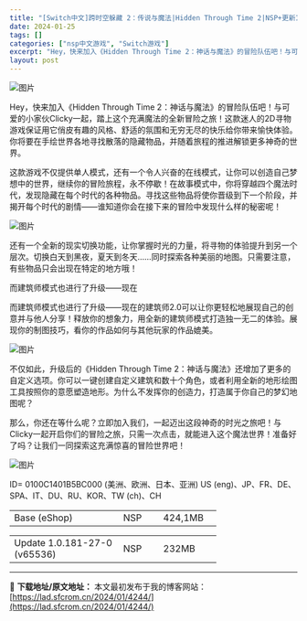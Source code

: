 ```yaml
---
title: "[Switch中文]跨时空躲藏 2：传说与魔法|Hidden Through Time 2|NSP+更新1.0.181-27-0 (v65536)|424M"
date: 2024-01-25
tags: []
categories: ["nsp中文游戏", "Switch游戏"]
excerpt: "Hey，快来加入《Hidden Through Time 2：神话与魔法》的冒险队伍吧！与可爱的小家伙Clicky一起，踏上这个充满魔法的全新冒险之旅！这款迷人的2D寻物游戏保证用它俏皮有趣的风格、舒适的氛围和无穷无尽的快乐给你带来愉快体验。你将要在手绘世界各地寻找散落的隐藏物品，并随着旅程的推进解&hellip;"
layout: post
---
```


<img class="rich_pages wxw-img aligncenter" src="https://lad.sfcrom.cn/wp-content/uploads/2024/01/20240125175411-45469.jpeg" alt="图片" crossorigin="anonymous" data-imgfileid="110004337" data-ratio="1.6203703703703705" data-src="https://mmbiz.qpic.cn/sz_mmbiz_jpg/vMMYRotKWXgEqoIf3U5VQo5uBOhsicFncAMriaSmwhb0Od4Mp47BE69pG6br5xWSR4Wmm3NmU4pkyaSLZkLsn3Dw/640?wx_fmt=jpeg&amp;from=appmsg" data-type="jpeg" data-w="432" data-original-style="null" data-index="1" data-fail="0" />

Hey，快来加入《Hidden Through Time 2：神话与魔法》的冒险队伍吧！与可爱的小家伙Clicky一起，踏上这个充满魔法的全新冒险之旅！这款迷人的2D寻物游戏保证用它俏皮有趣的风格、舒适的氛围和无穷无尽的快乐给你带来愉快体验。你将要在手绘世界各地寻找散落的隐藏物品，并随着旅程的推进解锁更多神奇的世界。

这款游戏不仅提供单人模式，还有一个令人兴奋的在线模式，让你可以创造自己梦想中的世界，继续你的冒险旅程，永不停歇！在故事模式中，你将穿越四个魔法时代，发现隐藏在每个时代的各种物品。寻找这些物品将使你晋级到下一个阶段，并揭开每个时代的剧情——谁知道你会在接下来的冒险中发现什么样的秘密呢！

<img class="rich_pages wxw-img" src="https://lad.sfcrom.cn/wp-content/uploads/2024/01/20240125175412-2e230.jpeg" alt="图片" crossorigin="anonymous" data-imgfileid="110004338" data-ratio="0.562" data-src="https://mmbiz.qpic.cn/sz_mmbiz_jpg/vMMYRotKWXgEqoIf3U5VQo5uBOhsicFncXAHaDYn84NU1NUSz00RQnU7NJXiaO08dHG9VevEenpfAIey0CB0Yj9Q/640?wx_fmt=jpeg&amp;from=appmsg" data-type="jpeg" data-w="1000" data-original-style="null" data-index="2" data-fail="0" />

还有一个全新的现实切换功能，让你掌握时光的力量，将寻物的体验提升到另一个层次。切换白天到黑夜，夏天到冬天……同时探索各种美丽的地图。只需要注意，有些物品只会出现在特定的地方哦！

而建筑师模式也进行了升级——现在

而建筑师模式也进行了升级——现在的建筑师2.0可以让你更轻松地展现自己的创意并与他人分享！释放你的想象力，用全新的建筑师模式打造独一无二的体验。展现你的制图技巧，看你的作品如何与其他玩家的作品媲美。

<img class="rich_pages wxw-img" src="https://lad.sfcrom.cn/wp-content/uploads/2024/01/20240125175412-d108b.jpeg" alt="图片" crossorigin="anonymous" data-imgfileid="110004339" data-ratio="0.562" data-src="https://mmbiz.qpic.cn/sz_mmbiz_jpg/vMMYRotKWXgEqoIf3U5VQo5uBOhsicFncN1FR73WibBUmdh3wTwCtEh4ToBLHtQiaBjyjdHLth9vAVG9zhtPYUWZQ/640?wx_fmt=jpeg&amp;from=appmsg" data-type="jpeg" data-w="1000" data-original-style="null" data-index="3" data-fail="0" />

不仅如此，升级后的《Hidden Through Time 2：神话与魔法》还增加了更多的自定义选项。你可以一键创建自定义建筑和数十个角色，或者利用全新的地形绘图工具按照你的意愿塑造地形。为什么不发挥你的创造力，打造属于你自己的梦幻地图呢？

那么，你还在等什么呢？立即加入我们，一起迈出这段神奇的时光之旅吧！与Clicky一起开启你们的冒险之旅，只需一次点击，就能进入这个魔法世界！准备好了吗？让我们一同探索这充满惊喜的冒险世界吧！

<img class="rich_pages wxw-img" src="https://lad.sfcrom.cn/wp-content/uploads/2024/01/20240125175412-b59e4.jpeg" alt="图片" crossorigin="anonymous" data-imgfileid="110004340" data-ratio="0.562" data-src="https://mmbiz.qpic.cn/sz_mmbiz_jpg/vMMYRotKWXgEqoIf3U5VQo5uBOhsicFnc9kcsBfD4fibpZaug9ZuXFUFib5luAfyUKFe4UhgnXmoLUsznpY4REqUA/640?wx_fmt=jpeg&amp;from=appmsg" data-type="jpeg" data-w="1000" data-original-style="null" data-index="4" data-fail="0" />

ID= 0100C1401B5BC000 (美洲、欧洲、日本、亚洲) US (eng)、JP、FR、DE、SPA、IT、DU、RU、KOR、TW (ch)、CH
<table width="828">
<tbody>
<tr>
<td width="175">Base (eShop)</td>
<td width="54">NSP</td>
<td width="85">424,1MB</td>
</tr>
</tbody>
</table>
<table width="828">
<tbody>
<tr>
<td width="175" height="27">Update 1.0.181-27-0 (v65536)</td>
<td width="54" height="27">NSP</td>
<td width="85">232MB</td>
</tr>
</tbody>
</table>

---
📖 **下载地址/原文地址：** 本文最初发布于我的博客网站：[https://lad.sfcrom.cn/2024/01/4244/](https://lad.sfcrom.cn/2024/01/4244/)
